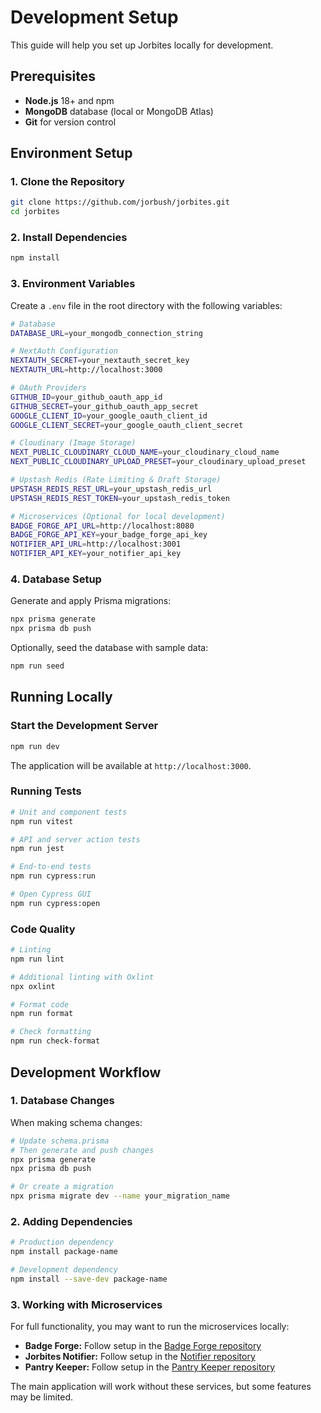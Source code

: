 # Development Setup

This guide will help you set up Jorbites locally for development.

## Prerequisites

- **Node.js** 18+ and npm
- **MongoDB** database (local or MongoDB Atlas)
- **Git** for version control

## Environment Setup

### 1. Clone the Repository

```bash
git clone https://github.com/jorbush/jorbites.git
cd jorbites
```

### 2. Install Dependencies

```bash
npm install
```

### 3. Environment Variables

Create a `.env` file in the root directory with the following variables:

```bash
# Database
DATABASE_URL=your_mongodb_connection_string

# NextAuth Configuration
NEXTAUTH_SECRET=your_nextauth_secret_key
NEXTAUTH_URL=http://localhost:3000

# OAuth Providers
GITHUB_ID=your_github_oauth_app_id
GITHUB_SECRET=your_github_oauth_app_secret
GOOGLE_CLIENT_ID=your_google_oauth_client_id
GOOGLE_CLIENT_SECRET=your_google_oauth_client_secret

# Cloudinary (Image Storage)
NEXT_PUBLIC_CLOUDINARY_CLOUD_NAME=your_cloudinary_cloud_name
NEXT_PUBLIC_CLOUDINARY_UPLOAD_PRESET=your_cloudinary_upload_preset

# Upstash Redis (Rate Limiting & Draft Storage)
UPSTASH_REDIS_REST_URL=your_upstash_redis_url
UPSTASH_REDIS_REST_TOKEN=your_upstash_redis_token

# Microservices (Optional for local development)
BADGE_FORGE_API_URL=http://localhost:8080
BADGE_FORGE_API_KEY=your_badge_forge_api_key
NOTIFIER_API_URL=http://localhost:3001
NOTIFIER_API_KEY=your_notifier_api_key
```

### 4. Database Setup

Generate and apply Prisma migrations:

```bash
npx prisma generate
npx prisma db push
```

Optionally, seed the database with sample data:

```bash
npm run seed
```

## Running Locally

### Start the Development Server

```bash
npm run dev
```

The application will be available at `http://localhost:3000`.

### Running Tests

```bash
# Unit and component tests
npm run vitest

# API and server action tests
npm run jest

# End-to-end tests
npm run cypress:run

# Open Cypress GUI
npm run cypress:open
```

### Code Quality

```bash
# Linting
npm run lint

# Additional linting with Oxlint
npx oxlint

# Format code
npm run format

# Check formatting
npm run check-format
```

## Development Workflow

### 1. Database Changes

When making schema changes:

```bash
# Update schema.prisma
# Then generate and push changes
npx prisma generate
npx prisma db push

# Or create a migration
npx prisma migrate dev --name your_migration_name
```

### 2. Adding Dependencies

```bash
# Production dependency
npm install package-name

# Development dependency
npm install --save-dev package-name
```

### 3. Working with Microservices

For full functionality, you may want to run the microservices locally:

- **Badge Forge:** Follow setup in the [Badge Forge repository](https://github.com/jorbush/badge_forge)
- **Jorbites Notifier:** Follow setup in the [Notifier repository](https://github.com/jorbush/jorbites-notifier)
- **Pantry Keeper:** Follow setup in the [Pantry Keeper repository](https://github.com/jorbush/pantry_keeper)

The main application will work without these services, but some features may be limited.
